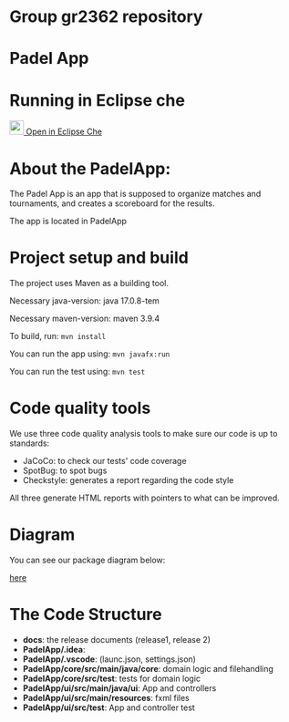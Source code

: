 # Group gr2362 repository 
# Padel App

# Running in Eclipse che
[<img src="https://eclipse.dev/che/docs/_/img/icon-eclipse-che.svg" width = "25"/> Open in Eclipse Che](https://che.stud.ntnu.no/#https://gitlab.stud.idi.ntnu.no/it1901/groups-2023/gr2362/gr2362?new)

# About the PadelApp:
The Padel App is an app that is supposed to organize matches and tournaments, and creates a scoreboard for the results.

The app is located in PadelApp

# Project setup and build
The project uses Maven as a building tool.

Necessary java-version: java 17.0.8-tem

Necessary maven-version: maven 3.9.4

To build, run: `mvn install`

You can run the app using: `mvn javafx:run`

You can run the test using: `mvn test`

# Code quality tools
We use three code quality analysis tools to make sure our code is up to standards:

* JaCoCo: to check our tests' code coverage
* SpotBug: to spot bugs
* Checkstyle: generates a report regarding the code style

All three generate HTML reports with pointers to what can be improved.

# Diagram
You can see our package diagram below:

[here](/PackageDiagram.png)


# The Code Structure
* **docs**: the release documents (release1, release 2)
* **PadelApp/.idea**:
* **PadelApp/.vscode**: (launc.json, settings.json)
* **PadelApp/core/src/main/java/core**: domain logic and filehandling
* **PadelApp/core/src/test**: tests for domain logic
* **PadelApp/ui/src/main/java/ui**: App and controllers
* **PadelApp/ui/src/main/resources**: fxml files
* **PadelApp/ui/src/test**: App and controller test
 



